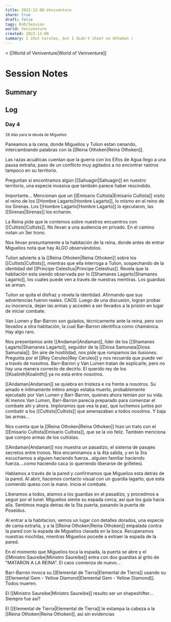 ```yaml
---
title: 2023-12-08-Veniventure
share: true
draft: false
tags: DnD/Session
world: Veniventure
created: 2023-12-08
summary: I shot Ceruleo, but I didn't shoot no Othoken ♪
---
```

< [[World of Veniventure|World of Veniventure]]
# Session Notes

## Summary

## Log

### Day 4
<small>28 dias para la deuda de Miguelios</small>

Paneamos a la cena, donde Miguelios y Tulion estan cenando, intercambiando palabras con la [[Reina Othoken|Reina Othoken]]. 

Las razas acuáticas cuentan que la guerra con los Elfos de Agua llego a una pausa extraña, paso de un conflicto muy agitados a no encontrar rastros tampoco en su territorio. 

Preguntan si encontramos algún [[Sahuagin|Sahuagin]] en nuestro territorio, una especie invasiva que también parece haber rescindido.

Importante... Mencionan que un [[Emisario Cultista|Emisario Cultista]] visito el reino de los [[Hombre Lagarto|Hombre Lagarto]], lo mismo en el reino de los Sirenas. Los [[Hombre Lagarto|Hombre Lagarto]] lo ejecutaron, las [[Sirenas|Sirenas]] los echaron. 

La Reina pide que le contemos sobre nuestros encuentros con [[Cultists|Cultists]]. Ns llevan a una audiencia en privado. En el camino notan un 3er trono. 

Nos llevan presuntamente a la habitación de la reina, donde antes de entrar Miguelios nota que hay ALGO observándolos.

Tulion advierte a la [[Reina Othoken|Reina Othoken]] sobre los [[Cultists|Cultists]], mientras que ella interroga a Tulion, sospechando de la identidad del [[Principe Celestius|Principe Celestius]]. Revela que la habitación esta siendo observada por lo [[Shamanes Lagarto|Shamanes Lagarto]], los cuales puede ven a través de nuestras mentiras. Los guardias se arman.

Tulion se quita el disfraz y revela la identidad. Afirmando que sus advertencias fueron reales. CAOS. Luego de una discusión, logran probar su inocencia, dejan las armas y acceden a ser llevados a la prisión en lugar de iniciar combate.

Van Lumen y Bar-Barron son guiados, técnicamente ante la reina, pero son llevados a otra habitación, la cual Bar-Barron identifica como chamánica. Hay algo raro.

Nos presentamos ante [[Andaman|Andaman]], líder de los [[Shamanes Lagarto|Shamanes Lagarto]], seguidor de la [[Diosa Samunaia|Diosa Samunaia]]. Sin aire de hostilidad, nos pide que rompamos las ilusiones. Pregunta por el [[Rey Ceruleo|Rey Ceruleo]] y nos recuerda que puede ver a través de nosotros. Barr-Barron y Van Lumen tratan de explicarle, pero no hay una manera correcto de decirlo. El querido rey de los [[Koalinth|Koalinth]] ya no esta entre nosotros.

[[Andaman|Andaman]] se quiebra en tristeza e ira frente a nosotros. Su amado e íntimamente intimo amigo estaba muerto, probablemente ejecutado por Van Lumen y Barr-Barron, quienes ahora temían por su vida. Al menos Van Lumen, Barr-Barron parecia preparado para comenzar el combate ahi y ahora. Imploramos que vea la paz, que luchemos juntos por combatir a los [[Cultists|Cultists]] que amenazaban a todos nosotros. Y baja las armas...

Nos cuenta que la [[Reina Othoken|Reina Othoken]] hizo un trato con el [[Emisario Cultista|Emisario Cultista]], que se la vio feliz. Tambien menciona que compro armas de los cultistas.

[[Andaman|Andaman]] nos muestra un pasadizo, el sistema de pasajes secretos entre tronos. Nos encaminamos a la 4ta salida, y en la 3ra escuchamos a alguien haciendo fuerza...alguien familiar haciendo fuerza....como haciendo caca (o queriendo liberarse de grilletes). 

Hablamos a través de la pared y confirmamos que Miguelios esta detrás de la pared. Al abrir, hacemos contacto visual con un guardia lagarto, que esta comiendo queso con la mano. Inicia el combate. 

Liberamos a todos, atamos a los guardias en el pasadizo, y procedmos a seguir por el tunel. Miguelios siente su espada cerca, asi que los guia hacia alla. Sentimos magia detras de la 5ta puerta, pasando la puerta de Poseidus. 

Al entrar a la habitacion, vemos un lugar con detalles dorados, una especie de cama extraña, y a la [[Reina Othoken|Reina Othoken]] empalada contra la pared con la espada de Miguelios clavada en la boca. Recuperamos nuestras mochilas, mientras Miguelios pocede a extraer la espada de la pared. 

En el momento que Miguelios toca la espada, la puerta se abre y el [[Ministro Saureibe|Ministro Saureibe]] entra con dos guardias al grito de "MATARON A LA REINA". El caos comienza de nuevo...

Barr-Barron invoca su [[Elemental de Tierra|Elemental de Tierra]] usando su [[Elemental Gem - Yellow Diamond|Elemental Gem - Yellow Diamond]]. Todos mueren.

El [[Ministro Saureibe|Ministro Saureibe]] resulto ser un shapeshifter... Siempre fue así? 

El [[Elemental de Tierra|Elemental de Tierra]] le estampa la cabeza a la [[Reina Othoken|Reina Othoken]], asi sin evidencias






















